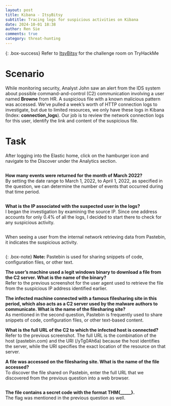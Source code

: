 ```yaml
---
layout: post
title: Kibana - ItsyBitsy
subtitle: Tracing logs for suspicious activities on Kibana
date: 2024-10-01 18:38
author: Ren Sie
comments: true
category: threat-hunting
---
```


{: .box-success}
 Refer to [ItsyBitsy](https://tryhackme.com/r/room/itsybitsy) for the challenge room on TryHackMe

<!-- wp:heading {"level":1,"fontSize":"large"} -->
<h1 class="wp-block-heading has-large-font-size">Scenario</h1>
<!-- /wp:heading -->

<!-- wp:paragraph {"align":"justify","fontSize":"small"} -->
<p class="has-text-align-justify has-small-font-size">While monitoring security, Analyst John saw an alert from the IDS system about possible command-and-control (C2) communication involving a user named <strong>Browne</strong> from HR. A suspicious file with a known malicious pattern was accessed. We’ve pulled a week’s worth of HTTP connection logs to investigate, but due to limited resources, we only have these logs in Kibana (Index: <strong>connection_logs</strong>). Our job is to review the network connection logs for this user, identify the link and content of the suspicious file.</p>
<!-- /wp:paragraph -->

<!-- wp:heading {"level":1,"fontSize":"large"} -->
<h1 class="wp-block-heading has-large-font-size">Task</h1>
<!-- /wp:heading -->

<!-- wp:paragraph {"align":"justify","fontSize":"small"} -->
<p class="has-text-align-justify has-small-font-size">After logging into the Elastic home, click on the hamburger icon and navigate to the  Discover under the Analytics section. </p>
<!-- /wp:paragraph -->

<!-- wp:image {"id":2568,"sizeSlug":"large","linkDestination":"media"} -->
<figure class="wp-block-image size-large"><a href="https://1earnwithren.wordpress.com/wp-content/uploads/2024/10/image-29-27.png"><img src="https://1earnwithren.wordpress.com/wp-content/uploads/2024/10/image-29-27.png?w=943" alt="" class="wp-image-2568" /></a></figure>
<!-- /wp:image -->

<!-- wp:paragraph {"align":"justify","fontSize":"small"} -->
<p class="has-text-align-justify has-small-font-size"><strong>How many events were returned for the month of March 2022?</strong><br>By setting the date range to March 1, 2022, to April 1, 2022, as specified in the question, we can determine the number of events that occurred during that time period.</p>
<!-- /wp:paragraph -->

<!-- wp:image {"id":2557,"sizeSlug":"large","linkDestination":"media"} -->
<figure class="wp-block-image size-large"><a href="https://1earnwithren.wordpress.com/wp-content/uploads/2024/10/image-29-22.png"><img src="https://1earnwithren.wordpress.com/wp-content/uploads/2024/10/image-29-22.png?w=945" alt="" class="wp-image-2557" /></a></figure>
<!-- /wp:image -->

<!-- wp:paragraph {"align":"justify","fontSize":"small"} -->
<p class="has-text-align-justify has-small-font-size"><strong>What is the IP associated with the suspected user in the logs?</strong><br>I began the investigation by examining the source IP. Since one address accounts for only 0.4% of all the logs, I decided to start there to check for any suspicious activity.</p>
<!-- /wp:paragraph -->

<!-- wp:image {"id":2569,"sizeSlug":"large","linkDestination":"media","align":"center"} -->
<figure class="wp-block-image aligncenter size-large"><a href="https://1earnwithren.wordpress.com/wp-content/uploads/2024/10/image-29-28.png"><img src="https://1earnwithren.wordpress.com/wp-content/uploads/2024/10/image-29-28.png?w=472" alt="" class="wp-image-2569" /></a></figure>
<!-- /wp:image -->

<!-- wp:paragraph {"align":"justify","fontSize":"small"} -->
<p class="has-text-align-justify has-small-font-size">When seeing a user from the internal network retrieving data from Pastebin, it indicates the suspicious activity.</p>
<!-- /wp:paragraph -->

<!-- wp:image {"id":2574,"sizeSlug":"large","linkDestination":"media"} -->
<figure class="wp-block-image size-large"><a href="https://1earnwithren.wordpress.com/wp-content/uploads/2024/10/image-29-30.png"><img src="https://1earnwithren.wordpress.com/wp-content/uploads/2024/10/image-29-30.png?w=1024" alt="" class="wp-image-2574" /></a></figure>
<!-- /wp:image -->

{: .box-note}
**Note:** Pastebin is used for sharing snippets of code, configuration files, or other text.

<!-- wp:paragraph {"align":"justify","fontSize":"small"} -->
<p class="has-text-align-justify has-small-font-size"><strong>The user’s machine used a legit windows binary to download a file from the C2 server. What is the name of the binary?</strong><br>Refer to the previous screenshot for the user agent used to retrieve the file from the suspicious IP address identified earlier.</p>
<!-- /wp:paragraph -->

<!-- wp:paragraph {"align":"justify","fontSize":"small"} -->
<p class="has-text-align-justify has-small-font-size"><strong>The infected machine connected with a famous filesharing site in this period, which also acts as a C2 server used by the malware authors to communicate. What is the name of the filesharing site?</strong><br>As mentioned in the second question, Pastebin is frequently used to share snippets of code, configuration files, or other text-based content.</p>
<!-- /wp:paragraph -->

<!-- wp:paragraph {"align":"justify","fontSize":"small"} -->
<p class="has-text-align-justify has-small-font-size"><strong>What is the full URL of the C2 to which the infected host is connected?</strong><br>Refer to the previous screenshot. The full URL is the combination of the host (pastebin.com) and the URI (/yTg0Ah6a) because the host identifies the server, while the URI specifies the exact location of the resource on that server.</p>
<!-- /wp:paragraph -->

<!-- wp:paragraph {"align":"justify","fontSize":"small"} -->
<p class="has-text-align-justify has-small-font-size"><strong>A file was accessed on the filesharing site. What is the name of the file accessed?</strong><br>To discover the file shared on Pastebin, enter the full URL that we discovered from the previous question into a web browser. </p>
<!-- /wp:paragraph -->

<!-- wp:image {"id":2562,"sizeSlug":"large","linkDestination":"media"} -->
<figure class="wp-block-image size-large"><a href="https://1earnwithren.wordpress.com/wp-content/uploads/2024/10/image-29-25.png"><img src="https://1earnwithren.wordpress.com/wp-content/uploads/2024/10/image-29-25.png?w=945" alt="" class="wp-image-2562" /></a></figure>
<!-- /wp:image -->

<!-- wp:paragraph {"align":"justify","fontSize":"small"} -->
<p class="has-text-align-justify has-small-font-size"><strong>The file contains a secret code with the format THM{_____}.</strong><br>The flag was mentioned in the previous question as well.</p>
<!-- /wp:paragraph -->

